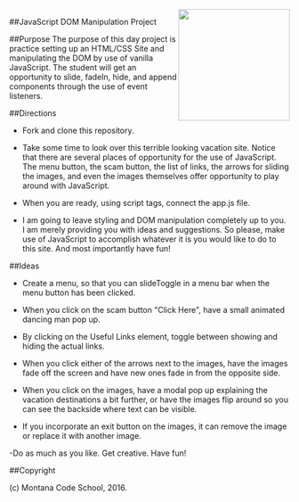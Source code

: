 <img src="http://montanacodeschool.com/wp-content/uploads/2015/06/MCS_LOGO_v1.png" width="200" align="right"/>

##JavaScript DOM Manipulation Project

##Purpose
The purpose of this day project is practice setting up an HTML/CSS Site and manipulating the DOM by use of vanilla JavaScript. The student will get an opportunity to slide, fadeIn, hide, and append components through the use of event listeners.

##Directions
* Fork and clone this repository.

* Take some time to look over this terrible looking vacation site. Notice that there are several places of opportunity for the use of JavaScript. The menu button, the scam button, the list of links, the arrows for sliding the images, and even the images themselves offer opportunity to play around with JavaScript.

* When you are ready, using script tags, connect the app.js file.

* I am going to leave styling and DOM manipulation completely up to you. I am merely providing you with ideas and suggestions. So please, make use of JavaScript to accomplish whatever it is you would like to do to this site. And most importantly have fun!

##Ideas

* Create a menu, so that you can slideToggle in a menu bar when the menu button has been clicked.

* When you click on the scam button "Click Here", have a small animated dancing man pop up.

* By clicking on the Useful Links element, toggle between showing and hiding the actual links.

* When you click either of the arrows next to the images, have the images fade off the screen and have new ones fade in from the opposite side.

* When you click on the images, have a modal pop up explaining the vacation destinations a bit further, or have the images flip around so you can see the backside where text can be visible.

* If you incorporate an exit button on the images, it can remove the image or replace it with another image.

-Do as much as you like. Get creative. Have fun!

##Copyright

(c) Montana Code School, 2016.
